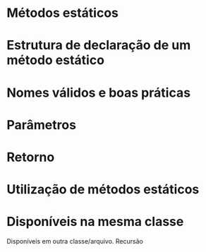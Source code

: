 # Métodos estáticos

# Estrutura de declaração de um método estático

# Nomes válidos e boas práticas

# Parâmetros

# Retorno

# Utilização de métodos estáticos

# Disponíveis na mesma classe

Disponíveis em outra classe/arquivo.
Recursão
